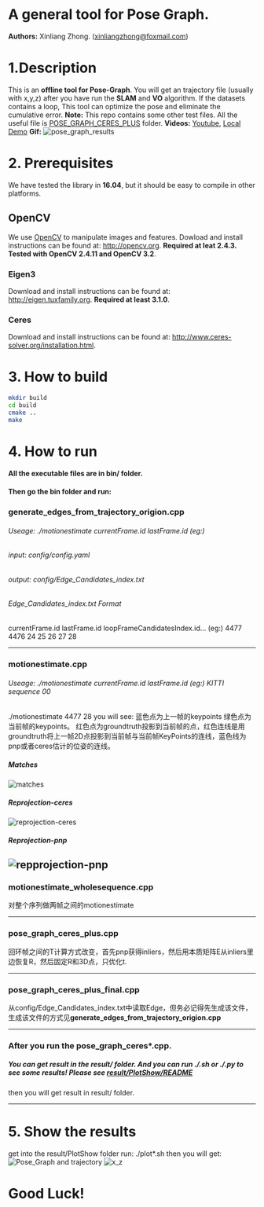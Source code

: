# A general tool for Pose Graph.

**Authors:** Xinliang Zhong. (xinliangzhong@foxmail.com)

# 1.Description
This is an **offline tool for Pose-Graph**. You will get an trajectory file (usually with x,y,z) after you have run the **SLAM** and **VO** algorithm. If the datasets contains a loop, This tool can optimize the pose and eliminate the cumulative error.
**Note:** This repo contains some other test files. All the useful file is [POSE_GRAPH_CERES_PLUS](https://github.com/TurtleZhong/PoseGraph-Ceres/tree/master/src/POSE_GRAPH_CERES_PLUS) folder.
**Videos:** [Youtube](https://youtu.be/ZyTNLuJWHx0), [Local Demo](src/POSE_GRAPH_CERES_PLUS/demo_video)
**Gif:**
![pose_graph_results](src/POSE_GRAPH_CERES_PLUS/demo_video/pose_graph.gif)


# 2. Prerequisites
We have tested the library in **16.04**, but it should be easy to compile in other platforms.

## OpenCV
We use [OpenCV](http://opencv.org) to manipulate images and features. Dowload and install instructions can be found at: http://opencv.org. **Required at leat 2.4.3. Tested with OpenCV 2.4.11 and OpenCV 3.2**.

### Eigen3
Download and install instructions can be found at: http://eigen.tuxfamily.org. **Required at least 3.1.0**.

### Ceres
Download and install instructions can be found at: http://www.ceres-solver.org/installation.html.

# 3. How to build
```bash
mkdir build
cd build
cmake ..
make
```

# 4. How to run
#### All the executable files are in bin/ folder.
#### Then go the bin folder and run:

### generate_edges_from_trajectory_origion.cpp
###### Useage: ./motionestimate currentFrame.id lastFrame.id (eg:)
###### input: config/config.yaml
###### output: config/Edge_Candidates_index.txt
###### *Edge_Candidates_index.txt* Format

currentFrame.id lastFrame.id loopFrameCandidatesIndex.id... (eg:)
4477 4476 24 25 26 27 28

---
### motionestimate.cpp
###### Useage: ./motionestimate currentFrame.id lastFrame.id (eg:) KITTI sequence 00
./motionestimate 4477 28
you will see:
蓝色点为上一帧的keypoints 绿色点为当前帧的keypoints。
红色点为groundtruth投影到当前帧的点，红色连线是用groundtruth将上一帧2D点投影到当前帧与当前帧KeyPoints的连线，蓝色线为pnp或者ceres估计的位姿的连线。
##### Matches
![matches](src/POSE_GRAPH_CERES_PLUS/image/matches.png)
##### Reprojection-ceres
![reprojection-ceres](src/POSE_GRAPH_CERES_PLUS/image/reprojection_ceres.png)
##### Reprojection-pnp
![repprojection-pnp](src/POSE_GRAPH_CERES_PLUS/image/reprojection-pnp.png)
---

### motionestimate_wholesequence.cpp
对整个序列做两帧之间的motionestimate

---

### pose_graph_ceres_plus.cpp
回环帧之间的T计算方式改变，首先pnp获得inliers，然后用本质矩阵E从inliers里边恢复R，然后固定R和3D点，只优化t.

---
### pose_graph_ceres_plus_final.cpp
从config/Edge_Candidates_index.txt中读取Edge，但务必记得先生成该文件，生成该文件的方式见**generate_edges_from_trajectory_origion.cpp**

---
### After you run the pose_graph_ceres*.cpp. 
##### You can get result in the result/ folder. And you can run ./*.sh or ./*.py to see some results! Please see [result/PlotShow/README](src/POSE_GRAPH_CERES_PLUS/result/PlotShow/README.md)

then you will get result in result/ folder.

---

# 5. Show the results

get into the result/PlotShow folder run:
./plot*.sh
then you will get:
![Pose_Graph](src/POSE_GRAPH_CERES_PLUS/result/PlotShow/pose_graph.png)
and trajectory
![x_z](src/POSE_GRAPH_CERES_PLUS/result/PlotShow/KITTI00_x_z.png)
# Good Luck!
